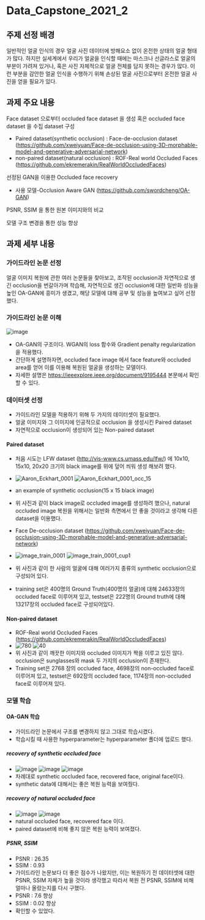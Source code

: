 # Data_Capstone_2021_2

## 주제 선정 배경 
일반적인 얼굴 인식의 경우 얼굴 사진 데이터에 방해요소 없이 온전한 상태의 얼굴 형태가 많다. 하지만 실세계에서 우리가 얼굴을 인식할 때에는 마스크나 선글라스로 얼굴의 부분이 가려져 있거나, 혹은 사진 자체적으로 얼굴 전체를 담지 못하는 경우가 많다. 이런 부분을 감안한 얼굴 인식을 수행하기 위해 손상된 얼굴 사진으로부터 온전한 얼굴 사진을 얻을 필요가 있다.

## 과제 주요 내용
Face dataset 으로부터 occluded face dataset 을 생성 혹은 occluded face dataset 을 수집
dataset 구성
- Paired dataset(synthetic occlusion) : Face-de-occlusion dataset (https://github.com/xweiyuan/Face-de-occlusion-using-3D-morphable-model-and-generative-adversarial-network)
- non-paired dataset(natural occlusion) : ROF-Real world Occluded Faces (https://github.com/ekremerakin/RealWorldOccludedFaces)

선정된 GAN을 이용한 Occluded face recovery
- 사용 모델-Occlusion Aware GAN (https://github.com/swordcheng/OA-GAN)

PSNR, SSIM 을 통한 원본 이미지와의 비교

모델 구조 변경을 통한 성능 향상

## 과제 세부 내용

### 가이드라인 논문 선정
얼굴 이미지 복원에 관한 여러 논문들을 찾아보고, 조작된 occlusion과 자연적으로 생긴 occlusion을 번갈아가며 학습해, 자연적으로 생긴 occlusion에 대한 일반화 성능을 높인 OA-GAN에 흥미가 생겼고, 해당 모델에 대해 공부 및 성능을 높여보고 싶어 선정했다.

### 가이드라인 논문 이해 
![image](https://user-images.githubusercontent.com/33544078/146284695-4513ddae-9d09-4002-96b7-01016820a3f0.png)
- OA-GAN의 구조이다. WGAN의 loss 함수와 Gradient penalty regularization을 적용했다.
- 간단하게 설명하자면, occluded face image 에서 face feature와 occluded area를 얻어 이를 이용해 복원된 얼굴을 생성하는 모델이다.
- 자세한 설명은 https://ieeexplore.ieee.org/document/9195444 본문에서 확인할 수 있다.

### 데이터셋 선정
- 가이드라인 모델을 적용하기 위해 두 가지의 데이터셋이 필요했다.
- 얼굴 이미지와 그 이미지에 인공적으로 occlusion 을 생성시킨 Paired dataset
- 자연적으로 occlusion이 생성되어 있는 Non-paired dataset 

#### Paired dataset 
- 처음 시도는 LFW dataset (http://vis-www.cs.umass.edu/lfw/) 에 10x10, 15x10, 20x20 크기의 black image를 위에 덮어 씌워 생성 해보려 했다.
- ![Aaron_Eckhart_0001](https://user-images.githubusercontent.com/33544078/146288521-a8078277-e044-426b-8117-c8a4fbad9180.jpg) ![Aaron_Eckhart_0001_occ_15](https://user-images.githubusercontent.com/33544078/146288415-f170a92a-4897-4957-981d-7eeb9878217e.jpg) 
- an example of synthetic occlusion(15 x 15 black image)
- 위 사진과 같이 black image로 occluded image를 생성하려 했으나, natural occluded image 복원을 위해서는 일반화 측면에서 안 좋을 것이라고 생각해 다른 dataset을 이용했다.

- Face De-occlusion dataset (https://github.com/xweiyuan/Face-de-occlusion-using-3D-morphable-model-and-generative-adversarial-network)
- ![image_train_0001](https://user-images.githubusercontent.com/33544078/146289299-5432fcbc-00b8-40e5-bc1a-0d6eed2a1102.jpg) ![image_train_0001_cup1](https://user-images.githubusercontent.com/33544078/146289314-92842e4c-6883-403b-8d84-cd7655f21587.jpg)
- 위 사진과 같이 한 사람의 얼굴에 대해 여러가지 종류의 synthetic occlusion으로 구성되어 있다. 
- training set은 400명의 Ground Truth(400명의 얼굴)에 대해 24633장의 occluded face로 이루어져 있고, testset은 222명의 Ground truth에 대해 13217장의 occluded face로 구성되어있다.

#### Non-paired dataset
- ROF-Real world Occluded Faces (https://github.com/ekremerakin/RealWorldOccludedFaces)
- ![780](https://user-images.githubusercontent.com/33544078/146290551-da8c0f58-0f7b-40aa-a645-42aa85bf6c1f.jpg) ![40](https://user-images.githubusercontent.com/33544078/146290574-8f968458-441f-4d1d-be98-613f5c219ef3.jpg)
- 위 사진과 같이 깨끗한 이미지와 occluded 이미지가 짝을 이루고 있진 않다. occlusion은 sunglasses와 mask 두 가지의 occlusion이 존재한다.
- Training set은 2768 장의 occluded face, 4698장의 non-occluded face로 이루어져 있고, testset은 692장의 occluded face, 1174장의 non-occluded face로 이루어져 있다.

### 모델 학습

#### OA-GAN 학습
- 가이드라인 논문에서 구조를 변경하지 않고 그대로 학습시켰다.
- 학습시킬 때 사용한 hyperparameter는 hyperparameter 폴더에 업로드 했다. 

##### recovery of synthetic occluded face 
- ![image](https://user-images.githubusercontent.com/33544078/146293094-b677524f-e207-4949-a40c-04a121fe95e3.png) ![image](https://user-images.githubusercontent.com/33544078/146293105-f27e5649-2303-46e0-b2e0-16d71dbd3c1f.png) ![image](https://user-images.githubusercontent.com/33544078/146293109-04891d09-81ab-4223-a8d9-b3b8dcc274e8.png)
- 차례대로 synthetic occluded face, recovered face, original face이다. 
- synthetic data에 대해서는 좋은 복원 능력을 보여줬다.

##### recovery of natural occluded face 
- ![image](https://user-images.githubusercontent.com/33544078/146293918-bb3e8ccd-6227-4615-8359-f3e7e13cc054.png) ![image](https://user-images.githubusercontent.com/33544078/146293924-48d6fb6a-cf06-4abb-883f-94d36013c290.png)
- natural occluded face, recovered face 이다. 
- paired dataset에 비해 좋지 않은 복원 능력이 보여졌다. 

##### PSNR, SSIM
- PSNR : 26.35
- SSIM : 0.93
- 가이드라인 논문보다 더 좋은 점수가 나왔지만, 이는 복원하기 전 데이터셋에 대한 PSNR, SSIM 자체가 높을 것이라 생각했고 따라서 복원 전 PSNR, SSIM에 비해 얼마나 올랐는지를 다시 구했다.
- PSNR : 7.6 향상
- SSIM : 0.02 향상 
- 확인할 수 있었다.









